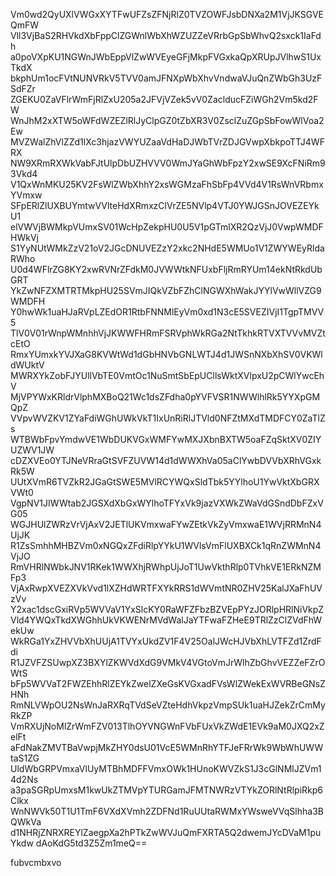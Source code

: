 Vm0wd2QyUXlVWGxXYTFwUFZsZFNjRlZ0TVZOWFJsbDNXa2M1VjJKSGVEQmFW
Vll3VjBaS2RHVkdXbFppClZGWnlWbXhWZUZZeVRrbGpSbWhvQ2sxck1IaFdh
a0poVXpKU1NGWnJWbEppVlZwWVEyeGFjMkpFVGxkaQpXRUpJVlhwS1UxTkdX
bkphUm1ocFVtNUNVRkV5TVV0amJFNXpWbXhvVndwaVJuQnZWbGh3UzFSdFZr
ZGEKU0ZaVFlrWmFjRlZxU205a2JFVjVZek5vV0ZaclducFZiWGh2Vm5kd2FW
WnJhM2xXTW5oWFdWZEZlRlJyClpGZ0tZbXR3V0ZsclZuZGpSbFowWlVoa2Ew
MVZWalZhVlZZd1lXc3hjazVWYUZaaVdHaDJWbTVrZDJGVwpXbkpoTTJ4WFRX
NW9XRmRXWkVabFJtUlpDbUZHVVV0WmJYaGhWbFpzY2xwSE9XcFNiRm93Vkd4
V1QxWnMKU25KV2FsWlZWbXhhY2xsWGMzaFhSbFp4VVd4V1RsWnVRbmxYVmxw
SFpERlZlUXBUYmtwVVlteHdXRmxzClVrZE5NVlp4VTJ0YWJGSnJOVEZEYkU1
elVWVjBWMkpVUmxSV01WcHpZekpHU0U5V1pGTmlXR2QzVjJ0VwpWMDFHWkVj
S1YyNUtWMkZzV21oV2JGcDNUVEZzY2xkc2NHdE5WMUo1V1ZWYWEyRldaRWho
U0d4WFlrZG8KY2xwRVNrZFdkM0JVWWtkNFUxbFljRmRYUm14ekNtRkdUbGRT
YkZwNFZXMTRTMkpHU25SVmJIQkVZbFZhClNGWXhWakJYYlVwWllVZG9WMDFH
Y0hwWk1uaHJaRVpLZEdOR1RtbFNNMlEyVm0xd1N3cE5SVEZIVjI1TgpTMVV5
TlV0V01rWnpWMnhhVjJKWWFHRmFSRVphWkRGa2NtTkhkRTVXTVVvMVZtcEtO
RmxYUmxkYVJXaG8KVWtWd1dGbHNVbGNLWTJ4d1JWSnNXbXhSV0VKWldWUktV
MWRXYkZobFJYUllVbTE0VmtOc1NuSmtSbEpUCllsWktXVlpxU2pCWlYwcEhV
MjVPYWxKRldrVlphMXBoQ21Wc1dsZFdha0pYVFVSR1NWWlhlRk5YYXpGMQpZ
VVpvWVZKV1ZYaFdiWGhUWkVkT1IxUnRiRlJTVld0NFZtMXdTMDFCY0ZaTlZs
WTBWbFpvYmdwVE1WbDUKVGxWMFYwMXJXbnBXTW5oaFZqSktXV0ZIYUZWV1JW
cDZXVEo0YTJNeVRraGtSVFZUVW14d1dWWXhVa05aClYwbDVVbXRhVGxkRk5W
UUtXVmR6TVZkR2JGaGtSWE5MVlRCYWQxSldTbk5YYlhoU1YwVktXbGRXVWt0
VgpNV1JIWWtab2JGSXdXbGxWYlhoTFYxVk9jazVXWkZWaVdGSndDbFZxVG05
WGJHUlZWRzVrVjAxV2JETlUKVmxwaFYwZEtkVkZyVmxwaE1WVjRRMnN4UjJK
R1ZsSmhhMHBZVm0xNGQxZFdiRlpYYkU1WVlsVmFlUXBXCk1qRnZWMnN4VjJO
RmVHRlNWbkJNV1RKek1WWXhjRWhpUjJoT1UwVkthRlp0TVhkVE1ERkNZMFp3
VjAxRwpXVEZXVkVvd1lXZHdWRTFXYkRRS1dWVmtNR0ZHV25KalJXaFhUVzVv
Y2xac1dscGxiRVp5WVVaV1YxSlcKY0RaWFZFbzBZVEpPYzJORlpHRlNiVkpZ
Vld4YWQxTkdXWGhhUkVKWENrMVdWalJaYTFwaFZHeE9TRlZzClZVdFhWekUw
WkRGa1YxZHVVbXhUUjA1TVYxUkdZV1F4V25OalJWcHJVbXhLVTFZd1ZrdFdi
R1JZVFZSUwpXZ3BXYlZKWVdXdG9VMkV4VGtoVmJrWlhZbGhvVEZZeFZrOWtS
bFp5WVVaT2FWZEhhRlZEYkZwelZXeGsKVGxadFVsWlZWekExWVRBeGNsZHNh
RmNLVWpOU2NsWnJaRXRqTVdSeVZteHdhVkpzVmpSUk1uaHJZekZrCmMyRkZP
VmRXUjNoMlZrWmFZV013TlhOYVNGWnFVbFUxVkZWdE1EVk9aM0JXQ2xZelFt
aFdNakZMVTBaVwpjMkZHY0dsU01VcE5WMnRhYTFJeFRrWk9WbWhUWWtaS1ZG
UldWbGRPVmxaVlUyMTBhMDFFVmxOWk1HUnoKWVZkS1J3cGlNMlJZVm14d2Ns
a3paSGRpUmxsM1kwUkZTMVpYTURGamJFMTNWRzVTYkZORlNtRlpiRkp6Clkx
WnNWVk50T1U1TmF6VXdXVmh2ZDFNd1RuUUtaRWMxYWsweVVqSlhha3BQWkVa
d1NHRjZNRXREYlZaegpXa2hPTkZwWVJuQmFXRTA5Q2dwemJYcDVaM1puYkdw
dAoKdG5td3Z5Zm1meQ==

fubvcmbxvo